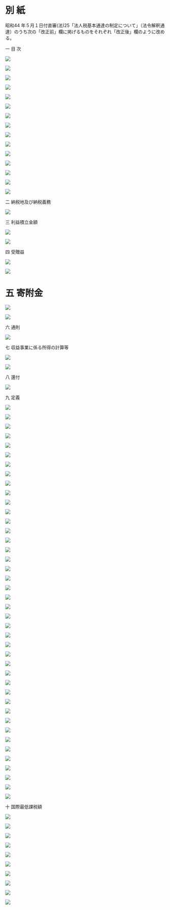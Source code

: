 # 別 紙

昭和44 年５月１日付直審(法)25「法人税基本通達の制定について」（法令解釈通達）のうち次の「改正前」欄に掲げるものをそれぞれ「改正後」欄のように改める。

一 目 次

![](https://www.nta.go.jp/tmp/d846d4bf-0dc1-493b-8871-d16260684290/images/badce7c7895d16a587796fffb843a2eca624e24d647540161ef77013545f01fd.jpg)

![](https://www.nta.go.jp/tmp/d846d4bf-0dc1-493b-8871-d16260684290/images/ec80324a1cc9caefbabe27c73ff6d952ce2dc411733df0a0dc2f04347fb6d41f.jpg)

![](https://www.nta.go.jp/tmp/d846d4bf-0dc1-493b-8871-d16260684290/images/bce1f73c659471c68a280e762a12a37db117547b65d007d6186f9f3aff9da8d0.jpg)

![](https://www.nta.go.jp/tmp/d846d4bf-0dc1-493b-8871-d16260684290/images/5124c3a03509a59e0bad79077ace57fc611bcd7ee91a309b9a1603e8b6c4fb19.jpg)

![](https://www.nta.go.jp/tmp/d846d4bf-0dc1-493b-8871-d16260684290/images/0810661382f578ffd025c3e44c685d63623aa08d5f8726c204b5a177ad467f05.jpg)

![](https://www.nta.go.jp/tmp/d846d4bf-0dc1-493b-8871-d16260684290/images/7625391e5aac60d95102519bd9ef11cae0f8fcaed28a69008d48aab0af5d6d3f.jpg)

![](https://www.nta.go.jp/tmp/d846d4bf-0dc1-493b-8871-d16260684290/images/cc868c4270fe52a5e0f9181afa28d5cd9faf571c4ec045ac3825720670df801f.jpg)

![](https://www.nta.go.jp/tmp/d846d4bf-0dc1-493b-8871-d16260684290/images/8b3803c9c1fb26e5cb7ecdf3dcaea06626118036fa964ec1be6a2d006e6157ef.jpg)

![](https://www.nta.go.jp/tmp/d846d4bf-0dc1-493b-8871-d16260684290/images/d19f0c4c9c592d43f9073f1f8bebb13eb4569f5a6ae1b97e8a3a42a06c9f53dc.jpg)

![](https://www.nta.go.jp/tmp/d846d4bf-0dc1-493b-8871-d16260684290/images/91063458184b451e4dcd315e9d0c7f4ace109afa450e67d2b53dcb61c3fb4125.jpg)

![](https://www.nta.go.jp/tmp/d846d4bf-0dc1-493b-8871-d16260684290/images/0499bf68c6e39ab24fdcf6c74b0315f1a6568e2badc88abbff7e194b6cb52109.jpg)

![](https://www.nta.go.jp/tmp/d846d4bf-0dc1-493b-8871-d16260684290/images/382c8a91c922898d4256de0bbec412744e8d6eacb48954ecf1e664a2f9c31174.jpg)

![](https://www.nta.go.jp/tmp/d846d4bf-0dc1-493b-8871-d16260684290/images/654a5d9ba5a175941c1a5993252a5ea2d5585d91a2800fc511af53516f529d1f.jpg)

![](https://www.nta.go.jp/tmp/d846d4bf-0dc1-493b-8871-d16260684290/images/2951cd57ada4f399cc8aa4093df4266e63b39b7c8719336876446acefba4051f.jpg)

![](https://www.nta.go.jp/tmp/d846d4bf-0dc1-493b-8871-d16260684290/images/27124d66d94538b5dcf05c91ee97287dcab742b9162d6fe7d69b8a4d8ca048f9.jpg)

二 納税地及び納税義務

![](https://www.nta.go.jp/tmp/d846d4bf-0dc1-493b-8871-d16260684290/images/ddb8d8d56c61edac589bd91c14484a6c35890a36c79e8ee7a7f58e5010a0c7f3.jpg)

三 利益積立金額

![](https://www.nta.go.jp/tmp/d846d4bf-0dc1-493b-8871-d16260684290/images/1d7168a872deaafb3786ec8e5257eb8cc7ab8a7f36571afca6a8a577ff827e6b.jpg)

![](https://www.nta.go.jp/tmp/d846d4bf-0dc1-493b-8871-d16260684290/images/39827c7f8c4199fe875924dd9052e751f3b4274f641e4ca774e472cf32d908f3.jpg)

四 受贈益

![](https://www.nta.go.jp/tmp/d846d4bf-0dc1-493b-8871-d16260684290/images/ea0aa031806e8342c6f0a3c9a562f0d9514894a3eb0832fcf93bcf5bab881dc5.jpg)

![](https://www.nta.go.jp/tmp/d846d4bf-0dc1-493b-8871-d16260684290/images/1293b3612fddd4c9b868ae83a1a9cb7d4baa9d7611deb833bed7e9f34fc99456.jpg)

# 五 寄附金

![](https://www.nta.go.jp/tmp/d846d4bf-0dc1-493b-8871-d16260684290/images/8cffdddfa397aa86bdadc355a96d1b09ef0165adbdefad876d70608ecfabe539.jpg)

![](https://www.nta.go.jp/tmp/d846d4bf-0dc1-493b-8871-d16260684290/images/05cde7216e2bc46b4d2901b81f7c2ec845cf28a761afd4c17fe4a361198e3cbb.jpg)

六 通則

![](https://www.nta.go.jp/tmp/d846d4bf-0dc1-493b-8871-d16260684290/images/6a4fe8ec8345c1467020e5f62edeefb870dcd1bda58e6513babd97a6dcfcf408.jpg)

七 収益事業に係る所得の計算等

![](https://www.nta.go.jp/tmp/d846d4bf-0dc1-493b-8871-d16260684290/images/fda463a2a4fdba8fbc1a828860ec1c3b9ba285dad5e255b734537bc6b8ea6930.jpg)

![](https://www.nta.go.jp/tmp/d846d4bf-0dc1-493b-8871-d16260684290/images/4de5de1a1ad7ee82805951d7cb962a5c3c8a647dfae38107c6640413e419b2c0.jpg)

八 還付

![](https://www.nta.go.jp/tmp/d846d4bf-0dc1-493b-8871-d16260684290/images/be1b0025d00563172f3bde7bd9f400c4d78ef5f29fee9d7c5255d0e7c7073680.jpg)

九 定義

![](https://www.nta.go.jp/tmp/d846d4bf-0dc1-493b-8871-d16260684290/images/de2d47022affeb02acabdee5c79b7d9d835c30fdb5d698ee63190e0755b4a1f0.jpg)

![](https://www.nta.go.jp/tmp/d846d4bf-0dc1-493b-8871-d16260684290/images/2875400af7ce29d0d5215a5226ff0de3558e7fd45aeab9eb0cb3f343976f3bc2.jpg)

![](https://www.nta.go.jp/tmp/d846d4bf-0dc1-493b-8871-d16260684290/images/314e181c1b2270df014946f7b5fb438c99183b6d3bc063021cf57a9900b60b0b.jpg)

![](https://www.nta.go.jp/tmp/d846d4bf-0dc1-493b-8871-d16260684290/images/47e223d594d984034e919c2d322e6ad220fb36383a3601a598098be365f20e09.jpg)

![](https://www.nta.go.jp/tmp/d846d4bf-0dc1-493b-8871-d16260684290/images/d438082539a577a68d99d872bb856b14af376f742e4992af2ee7158ae27da847.jpg)

![](https://www.nta.go.jp/tmp/d846d4bf-0dc1-493b-8871-d16260684290/images/efc8d3b0449dbeee8ed989a20ea7ba25f2ed09ead073fa20b0013e1c65364de3.jpg)

![](https://www.nta.go.jp/tmp/d846d4bf-0dc1-493b-8871-d16260684290/images/4c43f04c844aaa0d0157bbb02c5e247cca62c2b7781d30cf75e012885708e043.jpg)

![](https://www.nta.go.jp/tmp/d846d4bf-0dc1-493b-8871-d16260684290/images/518ed1d38f7677ce30747b6f732da1821d986c6be38ba7a73cfac003878bc872.jpg)

![](https://www.nta.go.jp/tmp/d846d4bf-0dc1-493b-8871-d16260684290/images/950ed92792c606629830498bc9b863f45539747010ed5b9f12114254aaf2649c.jpg)

![](https://www.nta.go.jp/tmp/d846d4bf-0dc1-493b-8871-d16260684290/images/7d6d4ac512428883f1ba8f46022c4dda87464d57824d65da926696696c19faac.jpg)

![](https://www.nta.go.jp/tmp/d846d4bf-0dc1-493b-8871-d16260684290/images/59aa3be30d5efab2b40dbaa53fa0ad6af535f427e85652a87e1f883e4d5d8539.jpg)

![](https://www.nta.go.jp/tmp/d846d4bf-0dc1-493b-8871-d16260684290/images/09d4892d4310e2f5a1319cbb802015c8dcd26b9c20f6bbd1fd56540af5a8d2f1.jpg)

![](https://www.nta.go.jp/tmp/d846d4bf-0dc1-493b-8871-d16260684290/images/a6bb4e11e026eb6ad4655538429b81f3a7c9bf9d56cb171cfd5a776d55b05a1e.jpg)

![](https://www.nta.go.jp/tmp/d846d4bf-0dc1-493b-8871-d16260684290/images/ca5a874750ec5980a03c5baa8ff56fa7697e9d4558fffc57717e2f43907a269a.jpg)

![](https://www.nta.go.jp/tmp/d846d4bf-0dc1-493b-8871-d16260684290/images/8392206b09998d421a035b59dbe630002185af5313cfc13b43c78628b2791aa8.jpg)

![](https://www.nta.go.jp/tmp/d846d4bf-0dc1-493b-8871-d16260684290/images/f4c664644db01d5924ef1914911b045c5876c6ac8350a97014abe6bfca31f739.jpg)

![](https://www.nta.go.jp/tmp/d846d4bf-0dc1-493b-8871-d16260684290/images/32d5b8c0f5e055d3601164fdf2aa28e69b3c1ea5211c01b914251bc23dcd3660.jpg)

![](https://www.nta.go.jp/tmp/d846d4bf-0dc1-493b-8871-d16260684290/images/fd03d646e0b1af9118c7aa28820c5e209bdde8c8f49079331c2dc9884ee9238a.jpg)

![](https://www.nta.go.jp/tmp/d846d4bf-0dc1-493b-8871-d16260684290/images/4e578ba822e6bc80ae4c794f37a79bec5c372ea23f8a9b53cd5c45e8fdf44a25.jpg)

![](https://www.nta.go.jp/tmp/d846d4bf-0dc1-493b-8871-d16260684290/images/41edf5a27f01526759a1b7deef6ff8f8dfd16e0cb87d415c58f78c80dea48c30.jpg)

![](https://www.nta.go.jp/tmp/d846d4bf-0dc1-493b-8871-d16260684290/images/082c269d9f0921df838b1d3a8f645941af3d809e8943c69e50fb65fe55b9a98d.jpg)

![](https://www.nta.go.jp/tmp/d846d4bf-0dc1-493b-8871-d16260684290/images/ded8f08e01b7261e63a5046c247103b5ff40ca7a55c8b6016588478e1112f394.jpg)

![](https://www.nta.go.jp/tmp/d846d4bf-0dc1-493b-8871-d16260684290/images/3e8081415b2a6710d062e4edc034f3477d92958077ed26a8fdf25f7d60c43a3d.jpg)

![](https://www.nta.go.jp/tmp/d846d4bf-0dc1-493b-8871-d16260684290/images/1ac642046e06f8f2bd39f2dcbed0fd9d3ebabc4f97c7ffcf7fd2362e23443c0a.jpg)

![](https://www.nta.go.jp/tmp/d846d4bf-0dc1-493b-8871-d16260684290/images/414ebfdfbd7ecb787b7aba9157837f1c60573aecb5ddde4a3ff7df75c48404c8.jpg)

![](https://www.nta.go.jp/tmp/d846d4bf-0dc1-493b-8871-d16260684290/images/0f7a7885e262fecd481a0e2003a86f6c25a4861aeca0c41743d69211f038d485.jpg)

![](https://www.nta.go.jp/tmp/d846d4bf-0dc1-493b-8871-d16260684290/images/c3e8b2d7f3e22f51228127531b65d349dea39310c288de1b1de5d0e2a720a36c.jpg)

![](https://www.nta.go.jp/tmp/d846d4bf-0dc1-493b-8871-d16260684290/images/63d54bc4f2b4828589b828c08f0f584d39a836fb7ab66c6d9214a8c9e53f78d1.jpg)

![](https://www.nta.go.jp/tmp/d846d4bf-0dc1-493b-8871-d16260684290/images/aff77c6efe2ad38ad75eb0c624d675c70cbdb9b306ab65d6e4e82c50779c155c.jpg)

![](https://www.nta.go.jp/tmp/d846d4bf-0dc1-493b-8871-d16260684290/images/6d8ee8a76b8a0f4554669cb9da3ee86170821e6775c162feee3ca078bdd974fa.jpg)

![](https://www.nta.go.jp/tmp/d846d4bf-0dc1-493b-8871-d16260684290/images/db8ec87699124a4dd59626e1677d0cdb495703625b10e7931d209d08e3fcd83d.jpg)

![](https://www.nta.go.jp/tmp/d846d4bf-0dc1-493b-8871-d16260684290/images/037e0751fc760a0420882f99eaf4add2fe9994fa7123cc1ddadaec965c59ff3c.jpg)

![](https://www.nta.go.jp/tmp/d846d4bf-0dc1-493b-8871-d16260684290/images/e5c6cf36094add556d4461e28e660dcfa88f8464ef6bcd9b3fab047e300f0f2c.jpg)

![](https://www.nta.go.jp/tmp/d846d4bf-0dc1-493b-8871-d16260684290/images/bf57a453f927f2abc98f236fc767436f2890c8c0470af68a7c80d3a704a8ee9b.jpg)

![](https://www.nta.go.jp/tmp/d846d4bf-0dc1-493b-8871-d16260684290/images/f307158470883ddc95ff4a80869ea500e3f223c965e162a8966c4c9333811b03.jpg)

![](https://www.nta.go.jp/tmp/d846d4bf-0dc1-493b-8871-d16260684290/images/a9e28f1b25612ac7c63e0b1eb0d65cdfe366833ce1e89625193a82cfc4162c15.jpg)

![](https://www.nta.go.jp/tmp/d846d4bf-0dc1-493b-8871-d16260684290/images/9fdb8580136699cadb1640e539b15e9d40ec84b47b5c78c33dad24aace43c32b.jpg)

![](https://www.nta.go.jp/tmp/d846d4bf-0dc1-493b-8871-d16260684290/images/2b01faae3e4a93cafc8a4fc153de7932399d5e7d6b8ec6149b60d8bbe4efe89a.jpg)

![](https://www.nta.go.jp/tmp/d846d4bf-0dc1-493b-8871-d16260684290/images/8f2dfc80525dcee3d6b7569f20311ab0c15492adb55a98c24dfb1e75477e407f.jpg)

![](https://www.nta.go.jp/tmp/d846d4bf-0dc1-493b-8871-d16260684290/images/853a539fd1bfc4a7029c8c344be4b3bb15e38992c94104e4d7db25cc70599f6a.jpg)

![](https://www.nta.go.jp/tmp/d846d4bf-0dc1-493b-8871-d16260684290/images/172accf711667663bf6dde6cbcb17720f4187d8e3a8c30e5698038d407fb7a21.jpg)

![](https://www.nta.go.jp/tmp/d846d4bf-0dc1-493b-8871-d16260684290/images/b18b7e00b6d1163af5dd857538c8e77942929cb74487020787eb282bc8894c5d.jpg)

十 国際最低課税額

![](https://www.nta.go.jp/tmp/d846d4bf-0dc1-493b-8871-d16260684290/images/4d182355b24c512206b66921f9110b7b41c500cc0d20ce2a58443cab9ce9b1e2.jpg)

![](https://www.nta.go.jp/tmp/d846d4bf-0dc1-493b-8871-d16260684290/images/2f038e9dd2d9dd62de0300e079d30c5b4208f1a39ef1a65e6552dfcbb05b6118.jpg)

![](https://www.nta.go.jp/tmp/d846d4bf-0dc1-493b-8871-d16260684290/images/cc293187fd1f5db4a9df56558758fd1e5ee1d2f17b2cd850d570bc8a94e326f4.jpg)

![](https://www.nta.go.jp/tmp/d846d4bf-0dc1-493b-8871-d16260684290/images/b739da34b31ff2c7ae5dabb41e466c9dec09ef616dbe8697355e051ff6ee976d.jpg)

![](https://www.nta.go.jp/tmp/d846d4bf-0dc1-493b-8871-d16260684290/images/21773ca8a4dd19c5a716d22a090fd7b490c3b2419d4daa7ead74b3dfe5c60111.jpg)

![](https://www.nta.go.jp/tmp/d846d4bf-0dc1-493b-8871-d16260684290/images/08b6f321355d23a5ea5732e58a225c941476f22df8ae5040c5e4336522a659d1.jpg)

![](https://www.nta.go.jp/tmp/d846d4bf-0dc1-493b-8871-d16260684290/images/c11454e8b8afd9f6a14b0e64a730d6d1b5b8a9c0255fd154271bea575236f584.jpg)

![](https://www.nta.go.jp/tmp/d846d4bf-0dc1-493b-8871-d16260684290/images/a8a5bf06891e35eab2cf0daa9c811740f9c68307675b7851a4109a2bd4632b7b.jpg)

![](https://www.nta.go.jp/tmp/d846d4bf-0dc1-493b-8871-d16260684290/images/47b34dae5d88e944b27111e6486125c06bb615ca7e618ab602d2866cb02f9911.jpg)

![](https://www.nta.go.jp/tmp/d846d4bf-0dc1-493b-8871-d16260684290/images/8b2064a324256560f261eb5f8603e4687acb4994fb2bfcb680d7f261303f40d8.jpg)